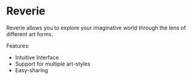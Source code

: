 # Reverie
Reverie allows you to explore your imaginative world through the lens of different art forms.

Features:  
- Intuitive Interface
- Support for multiple art-styles
- Easy-sharing
